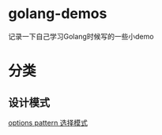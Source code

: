 # golang-demos
记录一下自己学习Golang时候写的一些小demo

# 分类
## 设计模式
[options pattern 选择模式](https://github.com/thinszx/golang-demos/tree/main/options-pattern)
